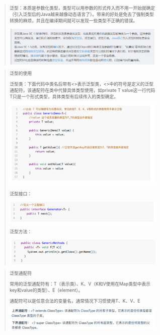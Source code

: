 > 泛型：本质是参数化类型，类型可以用参数的形式传入而不用一开始就确定（引入泛型后的Java越来越像动态语言了）。带来的好处是免去了强制类型转换的麻烦，并且在编译期间就可以发现一些类型不正确的错误。
>
> ![image-20210625112656485](image\image-20210625112656485.png)

> 泛型的使用
>
> 泛型类：下面代码中类名后带有<>表示泛型类，<>中的符号是定义的泛型通配符，该通配符在类中代替具体类型使用，如private T value这一行代码T只是一个形式类型，具体类型有后续传入的类型确定。
>
> ![image-20210625113035646](image\image-20210625113035646.png)
>
> 泛型接口：
>
> ![image-20210625113323386](image\image-20210625113323386.png)
>
> 泛型方法：
>
> ![image-20210625113335247](image\image-20210625113335247.png)

> 泛型通配符
>
> 常用的泛型通配符有：T（表示类）、K、V（K和V使用在Map类型中表示key和value的类型）、E（element）。
>
> 通配符可以是任意合法的变量名，通常情况下习惯使用T、K、V、E
>
> ![image-20210625113653948](image\image-20210625113653948.png)